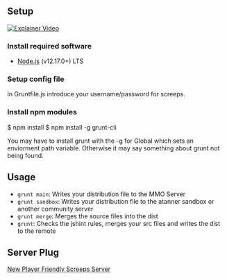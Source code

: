 ## Setup

[![Explainer Video](https://img.youtube.com/vi/N7KMOG8C5vA/0.jpg)](https://www.youtube.com/watch?v=N7KMOG8C5vA)

### Install required software
* [Node.js](https://nodejs.org/en/) (v12.17.0+) LTS

### Setup config file

In Gruntfile.js introduce your username/password for screeps.

### Install npm modules

$ npm install
$ npm install -g grunt-cli

You may have to install grunt with the -g for Global which sets an enviorment path variable. Otherwise it may say something about grunt not being found.

## Usage

* `grunt main`: Writes your distribution file to the MMO Server
* `grunt sandbox`: Writes your distribution file to the atanner sandbox or another community server
* `grunt merge`: Merges the source files into the dist
* `grunt`: Checks the jshint rules, merges your src files and writes the dist to the remote


## Server Plug

[New Player Friendly Screeps Server](https://atannergaming.com/screeps/)
